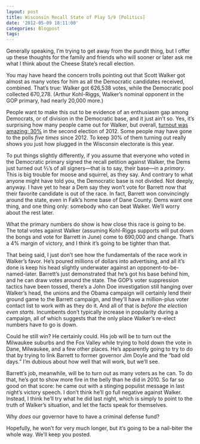 ```yaml
---
layout: post
title: Wisconsin Recall State of Play 5/9 [Politics]
date: '2012-05-09 18:11:00'
categories: Blogpost
tags:
---
```



Generally speaking, I’m trying to get away from the pundit thing, but I offer up these thoughts for the family and friends who will sooner or later ask me what I think about the Cheese State’s recall election.

You may have heard the concern trolls pointing out that Scott Walker got almost as many votes for him as all the Democratic candidates received, combined. That’s true: Walker got 626,538 votes, while the Democratic pool collected 670,278. (Arthur Kohl-Riggs, Walker’s nominal opponent in the GOP primary, had nearly 20,000 more.)

People want to make this out to be evidence of an enthusiasm gap among Democrats, or of division in the Democratic base, and it just ain’t so. Yes, it’s surprising how many people came out for Walker, but overall, [turnout was amazing: 30%](http://host.madison.com/wsj/news/local/govt-and-politics/elections/turnout-for-recall-primary-breaks-percent/article_0f214d70-99db-11e1-bf15-0019bb2963f4.html) in the second election of 2012. Some people may have gone to the polls *five times* since 2012. To keep 30% of them turning out really shows you just how plugged in the Wisconsin electorate is this year.

To put things slightly differently, if you assume that everyone who voted in the Democratic primary signed the recall petition against Walker, the Dems just turned out ⅔’s of all signers—that is to say, their base—in a *primary*. This is big trouble for moose and squirrel, as they say. And contrary to what anyone might have told you, the Democratic base is not divided. Not deeply, anyway. I have yet to hear a Dem say they won’t vote for Barrett now that their favorite candidate is out of the race. In fact, Barrett won convincingly around the state, even in Falk’s home base of Dane County. Dems want one thing, and one thing only: somebody who can beat Walker. We’ll worry about the rest later.

What the primary numbers do show is how close this race is going to be. The total votes against Walker (assuming Kohl-Riggs supports will put down the bongs and vote for Barrett in June) come to 690,000 and change. That’s a 4% margin of victory, and I think it’s going to be tighter than that.

That being said, I just don’t see how the fundamentals of the race work in Walker’s favor. He’s poured millions of dollars into advertising, and all it’s done is keep his head slightly underwater against an opponent-to-be-named-later. Barrett’s just demonstrated that he’s got his base behind him, and he can draw votes around the state. The GOP’s voter suppression tactics have been tossed, there’s a John Doe investigation still hanging over Walker’s head, the unions and the Obama campaign will certainly lend their ground game to the Barrett campaign, and they’ll have a million-plus voter contact list to work with as they do it. And all of that is *before the election even starts*. Incumbents don’t typically increase in popularity during a campaign, all of which suggests that the only place Walker’s re-elect numbers have to go is down.

Could he still win? He certainly could. His job will be to turn out the Milwaukee suburbs and the Fox Valley while trying to hold down the vote in Dane, Milwaukee, and a few other places. He’s apparently going to try to do that by trying to link Barrett to former governor Jim Doyle and the “bad old days.” I’m dubious about how well that will work, but we’ll see.

Barrett’s job, meanwhile, will be to turn out as many voters as he can. To do that, he’s got to show more fire in the belly than he did in 2010. So far so good on that score: he came out with a stinging populist message in last night’s victory speech. I don’t think he’ll go full negative against Walker. Instead, I think he’ll try what he did last night, which is simply to point to the truth of Walker’s situation, and let the facts speak for themselves.

Why *does* our governor have to have a criminal defense fund?

Hopefully, he won’t for very much longer, but it’s going to be a nail-biter the whole way. We’ll keep you posted.


